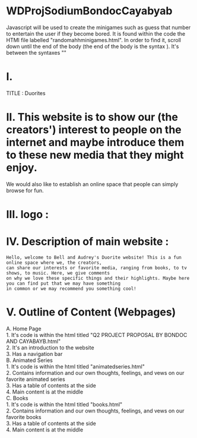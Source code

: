 # **WDProjSodiumBondocCayabyab**

Javascript will be used to create the minigames such as guess that number to entertain the user if they become bored. 
It is found within the code the HTMl file labelled "randomahhminigames.html".
In order to find it, scroll down until the end of the body (the end of the body is the syntax </body>). 
It's between the syntaxes "<script>" and "</script>"

# **I.** <br>
TITLE : Duorites

# **II.** This website is to show our (the creators') interest to people on the internet and maybe introduce them to these new media that they might enjoy.
We would also like to establish an online space that people can simply browse for fun.

# **III.** logo : 

# **IV. Description of main website** :
    Hello, welcome to Bell and Audrey's Duorite website! This is a fun online space where we, the creators,
    can share our interests or favorite media, ranging from books, to tv shows, to music. Here, we give comments
    on why we love these specific things and their highlights. Maybe here you can find put that we may have something
    in common or we may recommend you something cool!

# **V. Outline of Content (Webpages)** <br>
   A. Home Page <br>
       1. It's code is within the html titled "Q2 PROJECT PROPOSAL  BY  BONDOC AND CAYABAYB.html" <br>
       2. It's an introduction to the website <br>
       3. Has a navigation bar <br>
   B. Animated Series <br>
       1. It's code is within the html titled "animatedseries.html" <br>
       2. Contains information and our own thoughts, feelings, and vews on our favorite animated series <br>
       3. Has a table of contents at the side <br>
       4. Main content is at the middle <br>
   C. Books <br>
       1. It's code is within the html titled "books.html" <br>
       2. Contains information and our own thoughts, feelings, and vews on our favorite books <br>
       3. Has a table of contents at the side <br>
       4. Main content is at the middle
